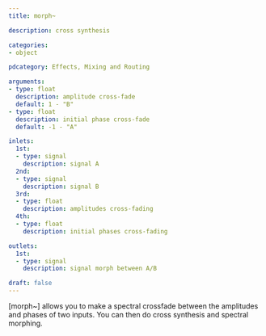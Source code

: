 ```yaml
---
title: morph~

description: cross synthesis

categories:
- object

pdcategory: Effects, Mixing and Routing

arguments:
- type: float
  description: amplitude cross-fade
  default: 1 - "B"
- type: float
  description: initial phase cross-fade
  default: -1 - "A"

inlets:
  1st:
  - type: signal
    description: signal A
  2nd:
  - type: signal
    description: signal B
  3rd:
  - type: float
    description: amplitudes cross-fading
  4th:
  - type: float
    description: initial phases cross-fading

outlets:
  1st:
  - type: signal
    description: signal morph between A/B

draft: false
---
```


[morph~] allows you to make a spectral crossfade between the amplitudes and phases of two inputs. You can then do cross synthesis and spectral morphing.
